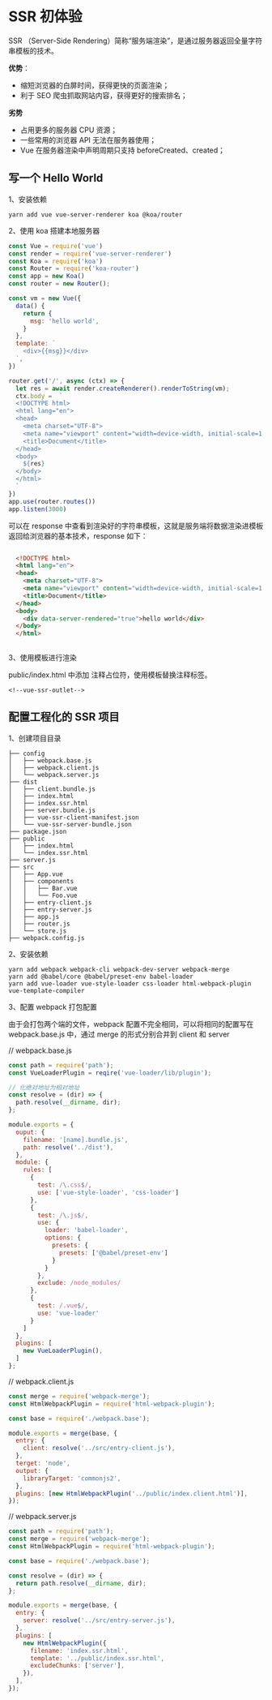 # SSR 初体验

SSR （Server-Side Rendering）简称“服务端渲染”，是通过服务器返回全量字符串模板的技术。

**优势**：
- 缩短浏览器的白屏时间，获得更快的页面渲染；
- 利于 SEO 爬虫抓取网站内容，获得更好的搜索排名；

**劣势**
- 占用更多的服务器 CPU 资源；
- 一些常用的浏览器 API 无法在服务器使用；
- Vue 在服务器渲染中声明周期只支持 beforeCreated、created；

## 写一个 Hello World

1、安装依赖

```shell
yarn add vue vue-server-renderer koa @koa/router
```

2、使用 koa 搭建本地服务器

```js
const Vue = require('vue')
const render = require('vue-server-renderer')
const Koa = require('koa')
const Router = require('koa-router')
const app = new Koa()
const router = new Router();

const vm = new Vue({
  data() {
    return {
      msg: 'hello world',
    }
  },
  template: `
    <div>{{msg}}</div> 
  `,
})

router.get('/', async (ctx) => {
  let res = await render.createRenderer().renderToString(vm);
  ctx.body =  `
  <!DOCTYPE html>
  <html lang="en">
  <head>
    <meta charset="UTF-8">
    <meta name="viewport" content="width=device-width, initial-scale=1.0">
    <title>Document</title>
  </head>
  <body>
    ${res}
  </body>
  </html>
  `
})
app.use(router.routes())
app.listen(3000)
```



可以在 response 中查看到渲染好的字符串模板，这就是服务端将数据渲染进模板返回给浏览器的基本技术，response 如下：

```html

  <!DOCTYPE html>
  <html lang="en">
  <head>
    <meta charset="UTF-8">
    <meta name="viewport" content="width=device-width, initial-scale=1.0">
    <title>Document</title>
  </head>
  <body>
    <div data-server-rendered="true">hello world</div>
  </body>
  </html>
  
```

3、使用模板进行渲染

public/index.html 中添加 注释占位符，使用模板替换注释标签。

```
<!--vue-ssr-outlet-->
```



## 配置工程化的 SSR 项目

1、创建项目目录

```
├── config
│   ├── webpack.base.js
│   ├── webpack.client.js
│   └── webpack.server.js
├── dist
│   ├── client.bundle.js
│   ├── index.html
│   ├── index.ssr.html
│   ├── server.bundle.js
│   ├── vue-ssr-client-manifest.json
│   └── vue-ssr-server-bundle.json
├── package.json
├── public
│   ├── index.html
│   └── index.ssr.html
├── server.js
├── src
│   ├── App.vue
│   ├── components
│   │   ├── Bar.vue
│   │   └── Foo.vue
│   ├── entry-client.js
│   ├── entry-server.js
│   ├── app.js
│   ├── router.js
│   └── store.js
├── webpack.config.js
```

2、安装依赖

```
yarn add webpack webpack-cli webpack-dev-server webpack-merge
yarn add @babel/core @babel/preset-env babel-loader
yarn add vue-loader vue-style-loader css-loader html-webpack-plugin vue-template-compiler
```

3、配置 webpack 打包配置

由于会打包两个端的文件，webpack 配置不完全相同，可以将相同的配置写在 webpack.base.js 中，通过 merge 的形式分别合并到 client 和 server

// webpack.base.js 

```js
const path = require('path');
const VueLoaderPlugin = reqire('vue-loader/lib/plugin');

// 化绝对地址为相对地址
const resolve = (dir) => {
  path.resolve(__dirname, dir);
};

module.exports = {
  ouput: {
    filename: '[name].bundle.js',
    path: resolve('../dist'),
  },
  module: {
    rules: [
      {
        test: /\.css$/,
        use: ['vue-style-loader', 'css-loader']
      },
      {
        test: /\.js$/,
        use: {
          loader: 'babel-loader',
          options: {
            presets: {
              presets: ['@babel/preset-env']
            }
          }
        },
        exclude: /node_modules/
      },
      {
        test: /.vue$/,
        use: 'vue-loader'
      }
    ]
  },
  plugins: [
    new VueLoaderPlugin(),
  ]
};

```

// webpack.client.js

```js
const merge = require('webpack-merge');
const HtmlWebpackPlugin = require('html-webpack-plugin');

const base = require('./webpack.base');

module.exports = merge(base, {
  entry: {
    client: resolve('../src/entry-client.js'),
  },
  terget: 'node',
  output: {
    libraryTarget: 'commonjs2',
  },
  plugins: [new HtmlWebpackPlugin('../public/index.client.html')],
});

```

// webpack.server.js

```js
const path = require('path');
const merge = require('webpack-merge');
const HtmlWebpackPlugin = require('html-webpack-plugin');

const base = require('./webpack.base');

const resolve = (dir) => {
  return path.resolve(__dirname, dir);
};

module.exports = merge(base, {
  entry: {
    server: resolve('../src/entry-server.js'),
  },
  plugins: [
    new HtmlWebpackPlugin({
      filename: 'index.ssr.html',
      template: '../public/index.ssr.html',
      excludeChunks: ['server'],
    }),
  ],
});

```

